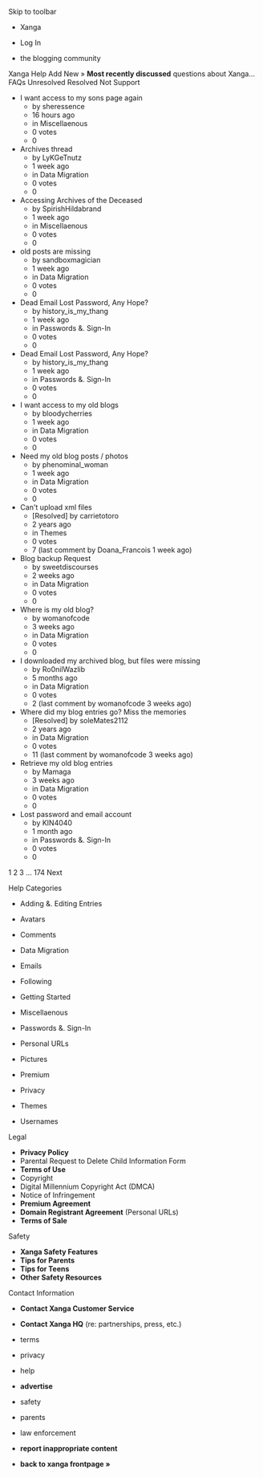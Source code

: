 Skip to toolbar

*   Xanga

*   Log In

*   the blogging community

Xanga Help Add New » **Most recently discussed** questions about Xanga… FAQs Unresolved Resolved Not Support

*   I want access to my sons page again
    *   by sheressence
    *   16 hours ago
    *   in Miscellaenous
    *   0 votes
    *   0
*   Archives thread
    *   by LyKGeTnutz
    *   1 week ago
    *   in Data Migration
    *   0 votes
    *   0
*   Accessing Archives of the Deceased
    *   by SpirishHildabrand
    *   1 week ago
    *   in Miscellaenous
    *   0 votes
    *   0
*   old posts are missing
    *   by sandboxmagician
    *   1 week ago
    *   in Data Migration
    *   0 votes
    *   0
*   Dead Email Lost Password, Any Hope?
    *   by history\_is\_my\_thang
    *   1 week ago
    *   in Passwords &. Sign-In
    *   0 votes
    *   0
*   Dead Email Lost Password, Any Hope?
    *   by history\_is\_my\_thang
    *   1 week ago
    *   in Passwords &. Sign-In
    *   0 votes
    *   0
*   I want access to my old blogs
    *   by bloodycherries
    *   1 week ago
    *   in Data Migration
    *   0 votes
    *   0
*   Need my old blog posts / photos
    *   by phenominal\_woman
    *   1 week ago
    *   in Data Migration
    *   0 votes
    *   0
*   Can't upload xml files
    *   \[Resolved\] by carrietotoro
    *   2 years ago
    *   in Themes
    *   0 votes
    *   7 (last comment by Doana\_Francois 1 week ago)
*   Blog backup Request
    *   by sweetdiscourses
    *   2 weeks ago
    *   in Data Migration
    *   0 votes
    *   0
*   Where is my old blog?
    *   by womanofcode
    *   3 weeks ago
    *   in Data Migration
    *   0 votes
    *   0
*   I downloaded my archived blog, but files were missing
    *   by Ro0nilWazlib
    *   5 months ago
    *   in Data Migration
    *   0 votes
    *   2 (last comment by womanofcode 3 weeks ago)
*   Where did my blog entries go? Miss the memories
    *   \[Resolved\] by soleMates2112
    *   2 years ago
    *   in Data Migration
    *   0 votes
    *   11 (last comment by womanofcode 3 weeks ago)
*   Retrieve my old blog entries
    *   by Mamaga
    *   3 weeks ago
    *   in Data Migration
    *   0 votes
    *   0
*   Lost password and email account
    *   by KIN4040
    *   1 month ago
    *   in Passwords &. Sign-In
    *   0 votes
    *   0

1 2 3 ... 174 Next

Help Categories

*   Adding &. Editing Entries
*   Avatars
*   Comments
*   Data Migration
*   Emails
*   Following
*   Getting Started
*   Miscellaenous

*   Passwords &. Sign-In
*   Personal URLs
*   Pictures
*   Premium
*   Privacy
*   Themes
*   Usernames

Legal

*   **Privacy Policy**
*   Parental Request to Delete Child Information Form
*   **Terms of Use**
*   Copyright
*   Digital Millennium Copyright Act (DMCA)
*   Notice of Infringement
*   **Premium Agreement**
*   **Domain Registrant Agreement** (Personal URLs)
*   **Terms of Sale**

Safety

*   **Xanga Safety Features**
*   **Tips for Parents**
*   **Tips for Teens**
*   **Other Safety Resources**

Contact Information

*   **Contact Xanga Customer Service**
*   **Contact Xanga HQ** (re: partnerships, press, etc.)

*   terms
*   privacy
*   help
*   **advertise**

*   safety
*   parents
*   law enforcement
*   **report inappropriate content**

*   **back to xanga frontpage »**